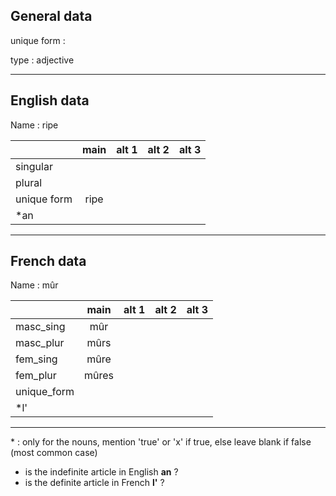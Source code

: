 ## General data

unique form :

type : adjective

---

## English data

Name : ripe

|             | main | alt 1 | alt 2 | alt 3 |
| :---------- | :--: | :---: | :---: | ----- |
| singular    |      |       |       |       |
| plural      |      |       |       |       |
| unique form | ripe |       |       |       |
| \*an        |      |       |       |       |

---

## French data

Name : mûr

|             | main  | alt 1 | alt 2 | alt 3 |
| :---------- | :---: | :---: | :---: | :---: |
| masc_sing   |  mûr  |       |       |       |
| masc_plur   | mûrs  |       |       |       |
| fem_sing    | mûre  |       |       |       |
| fem_plur    | mûres |       |       |       |
| unique_form |       |       |       |       |
| \*l'        |       |       |       |       |

---

\* : only for the nouns, mention 'true' or 'x' if true, else leave blank if false (most common case)

- is the indefinite article in English **an** ?
- is the definite article in French **l'** ?
